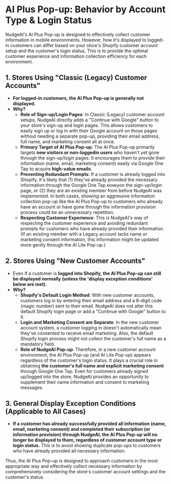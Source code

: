 # AI Plus Pop-up: Behavior by Account Type & Login Status

NudgeAI's AI Plus Pop-up is designed to effectively collect customer information in mobile environments. However, how it's displayed to logged-in customers can differ based on your store's Shopify customer account setup and the customer's login status. This is to provide the optimal customer experience and information collection efficiency for each environment.

## 1. Stores Using "Classic (Legacy) Customer Accounts"

*   **For logged-in customers, the AI Plus Pop-up is generally not displayed.**
*   **Why?**
    *   **Role of Sign-up/Login Pages**: In Classic (Legacy) customer account setups, NudgeAI directly adds a "Continue with Google" button to your store's sign-up and login pages. This allows customers to easily sign up or log in with their Google account on those pages without needing a separate pop-up, providing their email address, full name, and marketing consent all at once.
    *   **Primary Target of AI Plus Pop-up**: The AI Plus Pop-up primarily targets **new visitors or non-loggedin users** who haven't yet gone through the sign-up/login pages. It encourages them to provide their information (name, email, marketing consent) easily via Google One Tap to acquire **high-value emails**.
    *   **Preventing Redundant Prompts**: If a customer is already logged into Shopify, it's likely that (1) they've already provided the necessary information through the Google One Tap конкуon the sign-up/login page, or (2) they are an existing member from before NudgeAI was implemented. In both cases, showing an aggressive information collection pop-up like the AI Plus Pop-up to customers who already have an account or have gone through the information provision process could be an unnecessary repetition.
    *   **Respecting Customer Experience**: This is NudgeAI's way of respecting the customer experience and avoiding redundant prompts for customers who have already provided their information. (If an existing member with a Legacy account lacks name or marketing consent information, this information might be updated more gently through the AI Lite Pop-up.)

## 2. Stores Using "New Customer Accounts"

*   Even if a customer is **logged into Shopify, the AI Plus Pop-up can still be displayed normally (unless the 'display exception conditions' below are met).**
*   **Why?**
    *   **Shopify's Default Login Method**: With new customer accounts, customers log in by entering their email address and a 6-digit code (magic number) sent to their email. NudgeAI does not alter this default Shopify login page or add a "Continue with Google" button to it.
    *   **Login and Marketing Consent are Separate**: In the new customer account system, a customer logging in doesn't automatically mean they've consented to receive email marketing. Also, the default Shopify login process might not collect the customer's full name as a mandatory field.
    *   **Role of NudgeAI Pop-up**: Therefore, in a new customer account environment, the AI Plus Pop-up (and AI Lite Pop-up) appears regardless of the customer's login status. It plays a crucial role in obtaining **the customer's full name and explicit marketing consent** through Google One Tap. Even for customers already signed up/logged into the store, NudgeAI provides an opportunity to supplement their name information and consent to marketing messages.

## 3. General Display Exception Conditions (Applicable to All Cases)

*   **If a customer has already successfully provided all information (name, email, marketing consent) and completed their subscription (or information provision) through NudgeAI, the AI Plus Pop-up will no longer be displayed to them, regardless of customer account type or login status.** This is to avoid showing duplicate pop-ups to customers who have already provided all necessary information.

Thus, the AI Plus Pop-up is designed to approach customers in the most appropriate way and effectively collect necessary information by comprehensively considering the store's customer account settings and the customer's status. 